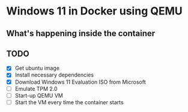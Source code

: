 # Windows 11 in Docker using QEMU  

## What's happening inside the container

## TODO  

- [x] Get ubuntu image  
- [x] Install necessary dependencies  
- [x] Download Windows 11 Evaluation ISO from Microsoft
- [ ] Emulate TPM 2.0  
- [ ] Start-up QEMU VM  
- [ ] Start the VM every time the container starts  
